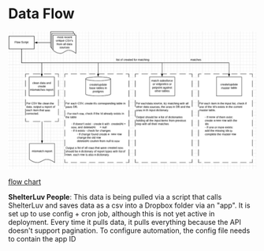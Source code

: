 # Data Flow

![](<../.gitbook/assets/image (2).png>)

[flow chart](https://app.lucidchart.com/invitations/accept/0602fccf-18f9-48d4-84ff-ffe5f0b03e7a)

**ShelterLuv People**: This data is being pulled via a script that calls ShelterLuv and saves data as a csv into a Dropbox folder via an "app". It is set up to use config + cron job, although this is not yet active in deployment. Every time it pulls data, it pulls everything because the API doesn't support pagination. To configure automation, the config file needs to contain the app ID
